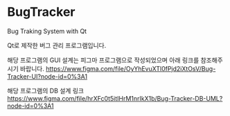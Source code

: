 # BugTracker
Bug Traking System with Qt


Qt로 제작한 버그 관리 프로그램입니다.

해당 프로그램의 GUI 설계는 피그마 프로그램으로 작성되었으며 아래 링크를 참조해주시기 바랍니다.
<https://www.figma.com/file/OyYhEvuXTl0fPjd2iXtOsV/Bug-Tracker-UI?node-id=0%3A1> 

해당 프로그램의 DB 설계 링크
<https://www.figma.com/file/hrXFc0t5itIHrM1nrIkX1b/Bug-Tracker-DB-UML?node-id=0%3A1>